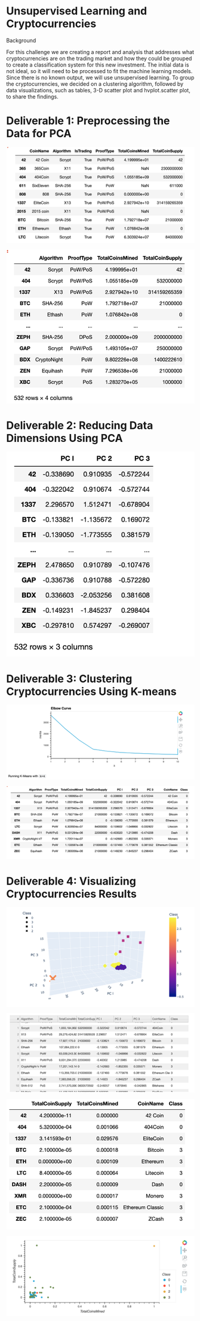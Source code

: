 # Unsupervised Learning and Cryptocurrencies

Background

For this challenge we are creating a report and analysis that addresses what cryptocurrencies are on the trading market and how they could be grouped to create a classification system for this new investment. The initial data is not ideal, so it will need to be processed to fit the machine learning models. Since there is no known output, we will use unsupervised learning. To group the cryptocurrencies, we decided on a clustering algorithm, followed by data visualizations, such as tables, 3-D scatter plot and hvplot.scatter plot, to share the findings.

# Deliverable 1: Preprocessing the Data for PCA  

![Del%201%20crypto_df](https://github.com/cbrito3/Cryptocurrencies/blob/main/Del%201%20crypto_df.png)


![Del%201%20clean%20data](https://github.com/cbrito3/Cryptocurrencies/blob/main/Del%201%20clean%20data.png)


# Deliverable 2: Reducing Data Dimensions Using PCA

![Del%202%20three%20components](https://github.com/cbrito3/Cryptocurrencies/blob/main/Del%202%20three%20components.png)


# Deliverable 3: Clustering Cryptocurrencies Using K-means

![Del%203%20Elbow%20Curve](https://github.com/cbrito3/Cryptocurrencies/blob/main/Del%203%20Elbow%20Curve.png)

![Del%203%20clustered_df](https://github.com/cbrito3/Cryptocurrencies/blob/main/Del%203%20clustered_df.png)


# Deliverable 4: Visualizing Cryptocurrencies Results

![Del%204%203D-Scatter](https://github.com/cbrito3/Cryptocurrencies/blob/main/Del%204%203D-Scatter.png)

![Del%204%20hvplot.table](https://github.com/cbrito3/Cryptocurrencies/blob/main/Del%204%20hvplot.table.png)


![Del%204%20new%20DataFrame](https://github.com/cbrito3/Cryptocurrencies/blob/main/Del%204%20new%20DataFrame.png)

![Del%204%20hvplot.scatter%20plot](https://github.com/cbrito3/Cryptocurrencies/blob/main/Del%204%20hvplot.scatter%20plot.png)


